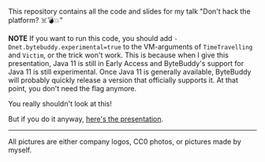 This repository contains all the code and slides for my talk "Don't hack the platform? ☠️💣💥"

**NOTE** If you want to run this code, you should add `-Dnet.bytebuddy.experimental=true` to the VM-arguments of `TimeTravelling` and `Victim`, or the trick won't work. This is because when I give this presentation, Java 11 is still in Early Access and ByteBuddy's support for Java 11 is still experimental. Once Java 11 is generally available, ByteBuddy will probably quickly release a version that officially supports it. At that point, you don't need the flag anymore.

You really shouldn't look at this!

But if you do it anyway, [here's the presentation](http://jqno.nl/dont-hack-the-platform-talk/2018-09-12-javazone).

---

All pictures are either company logos, CC0 photos, or pictures made by myself.

